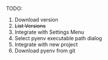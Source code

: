 TODO:
1. Download version
2. ~~List Versions~~
3. Integrate with Settings Menu
4. Select pyenv executable path dialog
5. Integrate with new project
6. Download pyenv from git